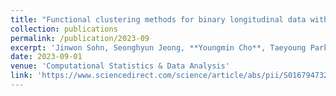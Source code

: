 ```yaml
---
title: "Functional clustering methods for binary longitudinal data with temporal heterogeneity"
collection: publications
permalink: /publication/2023-09
excerpt: 'Jinwon Sohn, Seonghyun Jeong, **Youngmin Cho**, Taeyoung Park (2023)'
date: 2023-09-01
venue: 'Computational Statistics & Data Analysis'
link: 'https://www.sciencedirect.com/science/article/abs/pii/S0167947323000774'
---
```


